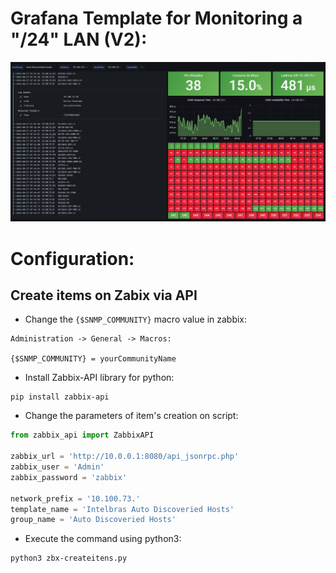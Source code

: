 # Grafana Template for Monitoring a "/24" LAN (V2): 

![main](./pictures/image.png)

# Configuration: 

## Create items on Zabix via API

- Change the `{$SNMP_COMMUNITY}` macro value in zabbix:

```
Administration -> General -> Macros: 

{$SNMP_COMMUNITY} = yourCommunityName
```

- Install Zabbix-API library for python:

```
pip install zabbix-api  
```

- Change the parameters of item's creation on script: 

```python
from zabbix_api import ZabbixAPI
 
zabbix_url = 'http://10.0.0.1:8080/api_jsonrpc.php'
zabbix_user = 'Admin'
zabbix_password = 'zabbix'

network_prefix = '10.100.73.'  
template_name = 'Intelbras Auto Discoveried Hosts'
group_name = 'Auto Discoveried Hosts'
```


- Execute the command using python3: 

```
python3 zbx-createitens.py
```